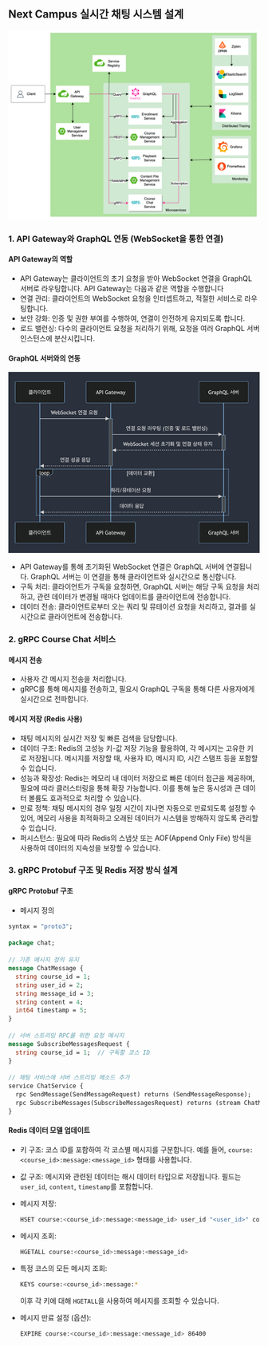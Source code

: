 ## Next Campus 실시간 채팅 시스템 설계
![CH14_05. Next Campus 실시간 채팅 시스템 설계.png](CH14_05.%20Next%20Campus%20%EC%8B%A4%EC%8B%9C%EA%B0%84%20%EC%B1%84%ED%8C%85%20%EC%8B%9C%EC%8A%A4%ED%85%9C%20%EC%84%A4%EA%B3%84.png)

### 1. API Gateway와 GraphQL 연동 (WebSocket을 통한 연결)
#### API Gateway의 역할
- API Gateway는 클라이언트의 초기 요청을 받아 WebSocket 연결을 GraphQL 서버로 라우팅합니다. API Gateway는 다음과 같은 역할을 수행합니다
- 연결 관리: 클라이언트의 WebSocket 요청을 인터셉트하고, 적절한 서비스로 라우팅합니다.
- 보안 강화: 인증 및 권한 부여를 수행하여, 연결이 안전하게 유지되도록 합니다.
- 로드 밸런싱: 다수의 클라이언트 요청을 처리하기 위해, 요청을 여러 GraphQL 서버 인스턴스에 분산시킵니다.

#### GraphQL 서버와의 연동
![CH14_05. Next Campus 실시간 채팅 시스템 설계-2.png](CH14_05.%20Next%20Campus%20%EC%8B%A4%EC%8B%9C%EA%B0%84%20%EC%B1%84%ED%8C%85%20%EC%8B%9C%EC%8A%A4%ED%85%9C%20%EC%84%A4%EA%B3%84-2.png)
- API Gateway를 통해 초기화된 WebSocket 연결은 GraphQL 서버에 연결됩니다. GraphQL 서버는 이 연결을 통해 클라이언트와 실시간으로 통신합니다.
- 구독 처리: 클라이언트가 구독을 요청하면, GraphQL 서버는 해당 구독 요청을 처리하고, 관련 데이터가 변경될 때마다 업데이트를 클라이언트에 전송합니다.
- 데이터 전송: 클라이언트로부터 오는 쿼리 및 뮤테이션 요청을 처리하고, 결과를 실시간으로 클라이언트에 전송합니다.

### 2. gRPC Course Chat 서비스
#### 메시지 전송
- 사용자 간 메시지 전송을 처리합니다.
- gRPC를 통해 메시지를 전송하고, 필요시 GraphQL 구독을 통해 다른 사용자에게 실시간으로 전파합니다.

#### 메시지 저장 (Redis 사용)
- 채팅 메시지의 실시간 저장 및 빠른 검색을 담당합니다.
- 데이터 구조: Redis의 고성능 키-값 저장 기능을 활용하여, 각 메시지는 고유한 키로 저장됩니다. 메시지를 저장할 때, 사용자 ID, 메시지 ID, 시간 스탬프 등을 포함할 수 있습니다.
- 성능과 확장성: Redis는 메모리 내 데이터 저장으로 빠른 데이터 접근을 제공하며, 필요에 따라 클러스터링을 통해 확장 가능합니다. 이를 통해 높은 동시성과 큰 데이터 볼륨도 효과적으로 처리할 수 있습니다.
- 만료 정책: 채팅 메시지의 경우 일정 시간이 지나면 자동으로 만료되도록 설정할 수 있어, 메모리 사용을 최적화하고 오래된 데이터가 시스템을 방해하지 않도록 관리할 수 있습니다.
- 퍼시스턴스: 필요에 따라 Redis의 스냅샷 또는 AOF(Append Only File) 방식을 사용하여 데이터의 지속성을 보장할 수 있습니다.

### 3. gRPC Protobuf 구조 및 Redis 저장 방식 설계
#### gRPC Protobuf 구조
- 메시지 정의
```protobuf
syntax = "proto3";

package chat;

// 기존 메시지 정의 유지
message ChatMessage {
  string course_id = 1;
  string user_id = 2;
  string message_id = 3;
  string content = 4;
  int64 timestamp = 5;
}

// 서버 스트리밍 RPC를 위한 요청 메시지
message SubscribeMessagesRequest {
  string course_id = 1;  // 구독할 코스 ID
}

// 채팅 서비스에 서버 스트리밍 메소드 추가
service ChatService {
  rpc SendMessage(SendMessageRequest) returns (SendMessageResponse);
  rpc SubscribeMessages(SubscribeMessagesRequest) returns (stream ChatMessage);
}
```

#### Redis 데이터 모델 업데이트
- 키 구조: 코스 ID를 포함하여 각 코스별 메시지를 구분합니다. 예를 들어, `course:<course_id>:message:<message_id>` 형태를 사용합니다.
- 값 구조: 메시지와 관련된 데이터는 해시 데이터 타입으로 저장됩니다. 필드는 `user_id`, `content`, `timestamp`를 포함합니다.
- 메시지 저장:
  ```bash
  HSET course:<course_id>:message:<message_id> user_id "<user_id>" content "<content>" timestamp "<timestamp>"
  ```
- 메시지 조회:
  ```bash
  HGETALL course:<course_id>:message:<message_id>
  ```
- 특정 코스의 모든 메시지 조회:
  ```bash
  KEYS course:<course_id>:message:*
  ```
  이후 각 키에 대해 `HGETALL`을 사용하여 메시지를 조회할 수 있습니다.

- 메시지 만료 설정 (옵션):
  ```bash
  EXPIRE course:<course_id>:message:<message_id> 86400
  ```
